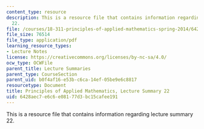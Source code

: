 ```yaml
---
content_type: resource
description: This is a resource file that contains information regarding lecture summary
  22.
file: /courses/18-311-principles-of-applied-mathematics-spring-2014/6428aec7e6c6e08177d3bc15cafee191_MIT18_311S14_Lecture22.pdf
file_size: 76514
file_type: application/pdf
learning_resource_types:
- Lecture Notes
license: https://creativecommons.org/licenses/by-nc-sa/4.0/
ocw_type: OCWFile
parent_title: Lecture Summaries
parent_type: CourseSection
parent_uid: b0f4af16-e53b-c6ca-14ef-05be9e6c8817
resourcetype: Document
title: Principles of Applied Mathematics, Lecture Summary 22
uid: 6428aec7-e6c6-e081-77d3-bc15cafee191
---
```

This is a resource file that contains information regarding lecture summary 22.